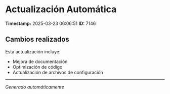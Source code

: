 # Actualización Automática

**Timestamp:** 2025-03-23 06:06:51
**ID:** 7146

## Cambios realizados

Esta actualización incluye:
- Mejora de documentación
- Optimización de código
- Actualización de archivos de configuración

---
*Generado automáticamente*
